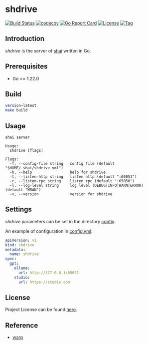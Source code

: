 # shdrive

[![Build Status](https://github.com/cligpt/shdrive/workflows/ci/badge.svg?branch=main&event=push)](https://github.com/cligpt/shdrive/actions?query=workflow%3Aci)
[![codecov](https://codecov.io/gh/cligpt/shdrive/branch/main/graph/badge.svg?token=El8oiyaIsD)](https://codecov.io/gh/cligpt/shdrive)
[![Go Report Card](https://goreportcard.com/badge/github.com/cligpt/shdrive)](https://goreportcard.com/report/github.com/cligpt/shdrive)
[![License](https://img.shields.io/github/license/cligpt/shdrive.svg)](https://github.com/cligpt/shdrive/blob/main/LICENSE)
[![Tag](https://img.shields.io/github/tag/cligpt/shdrive.svg)](https://github.com/cligpt/shdrive/tags)



## Introduction

*shdrive* is the server of [shai](https://github.com/cligpt/shai) written in Go.



## Prerequisites

- Go >= 1.22.0



## Build

```bash
version=latest
make build
```



## Usage

```
shai server

Usage:
  shdrive [flags]

Flags:
  -f, --config-file string   config file (default "$HOME/.shai/shdrive.yml")
  -h, --help                 help for shdrive
  -t, --listen-http string   listen http (default ":65051")
  -r, --listen-rpc string    listen rpc (default ":65050")
  -l, --log-level string     log level (DEBUG|INFO|WARN|ERROR) (default "WRAN")
  -v, --version              version for shdrive
```



## Settings

*shdrive* parameters can be set in the directory [config](https://github.com/cligpt/shdrive/blob/main/config).

An example of configuration in [config.yml](https://github.com/cligpt/shdrive/blob/main/config/config.yml):

```yaml
apiVersion: v1
kind: shdrive
metadata:
  name: shdrive
spec:
  gpt:
    ollama:
      url: http://127.0.0.1:65052
    studio:
      url: https://studio.com
```



## License

Project License can be found [here](LICENSE).



## Reference

- [warp](https://www.warp.dev/)

